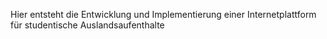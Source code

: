 Hier entsteht die Entwicklung und Implementierung einer Internetplattform für studentische Auslandsaufenthalte
